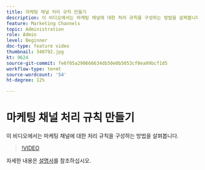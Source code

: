 ```yaml
---
title: 마케팅 채널 처리 규칙 만들기
description: 이 비디오에서는 마케팅 채널에 대한 처리 규칙을 구성하는 방법을 살펴봅니다.
feature: Marketing Channels
topic: Administration
role: Admin
level: Beginner
doc-type: feature video
thumbnail: 340792.jpg
kt: 9624
source-git-commit: fe6f05a290666634db50e0b5053cf0ea99bcf1d5
workflow-type: tm+mt
source-wordcount: '54'
ht-degree: 12%

---
```



# 마케팅 채널 처리 규칙 만들기

이 비디오에서는 마케팅 채널에 대한 처리 규칙을 구성하는 방법을 살펴봅니다.

>[!VIDEO](https://video.tv.adobe.com/v/340792/?quality=12&learn=on)

자세한 내용은 [설명서](https://experienceleague.adobe.com/docs/analytics/components/marketing-channels/c-rules.html?lang=en)를 참조하십시오.
